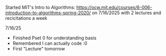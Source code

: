Started MIT's Intro to Algorithms:
https://ocw.mit.edu/courses/6-006-introduction-to-algorithms-spring-2020/
on 7/16/2025 with 2 lectures and recicitations a week

7/16/25
- Finished Pset 0 for understanding basis
- Remembered I can actually code :0
- First "Lecture" tomorrow